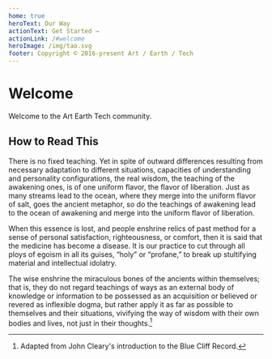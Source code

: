 ```yaml
---
home: true
heroText: Our Way
actionText: Get Started →
actionLink: /#welcome
heroImage: /img/tao.svg
footer: Copyright © 2016-present Art / Earth / Tech
---
```


# Welcome

Welcome to the Art Earth Tech community.

## How to Read This 

There is no fixed teaching. Yet in spite of outward differences resulting from necessary adaptation to different situations, capacities of understanding and personality configurations, the real wisdom, the teaching of the awakening ones, is of one uniform flavor, the flavor of liberation. Just as many streams lead to the ocean, where they merge into the uniform flavor of salt, goes the ancient metaphor, so do the teachings of awakening lead to the ocean of awakening and merge into the uniform flavor of liberation.

When this essence is lost, and people enshrine relics of past method for a sense of personal satisfaction, righteousness, or comfort, then it is said that the medicine has become a disease. It is our practice to cut through all ploys of egoism in all its guises, “holy” or “profane,” to break up stultifying material and intellectual idolatry.

The wise enshrine the miraculous bones of the ancients within themselves; that is, they do not regard teachings of ways as an external body of knowledge or information to be possessed as an acquisition or believed or revered as inflexible dogma, but rather apply it as far as possible to themselves and their situations, vivifying the way of wisdom with their own bodies and lives, not just in their thoughts.[^1]

[^1]: Adapted from John Cleary's introduction to the Blue Cliff Record.

